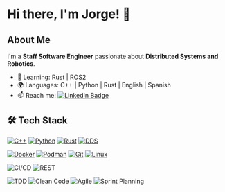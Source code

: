 # Hi there, I'm Jorge! 👋

## About Me
I'm a **Staff Software Engineer** passionate about **Distributed Systems and Robotics**.  
- 🌱 Learning: Rust | ROS2
- 🌍 Languages: C++ | Python | Rust | English | Spanish 
- 📫 Reach me: [![LinkedIn Badge](https://img.shields.io/badge/-LinkedIn-blue?style=flat&logo=linkedin&logoColor=white)](https://www.linkedin.com/in/jsrivaya)

<!-- - 🔭 Working on: [Project]  -->

## 🛠️ Tech Stack
<!-- ### Languages -->
[![C++](https://img.shields.io/badge/-C++-00599C?logo=c%2B%2B&logoColor=white)](https://isocpp.org)
[![Python](https://img.shields.io/badge/-Python-3776AB?logo=python&logoColor=white)](https://www.python.org)
[![Rust](https://img.shields.io/badge/-Rust-000000?logo=rust&logoColor=white)](https://www.rust-lang.org)
[![DDS](https://img.shields.io/badge/-DDS-314FAD?logo=protocol&logoColor=white)](https://www.omg.org/dds/)

<!-- ### Tools & Platforms -->
[![Docker](https://img.shields.io/badge/-Docker-2496ED?logo=docker&logoColor=white)](https://www.docker.com)
[![Podman](https://img.shields.io/badge/-Podman-892CA0?logo=podman&logoColor=white)](https://podman.io)
[![Git](https://img.shields.io/badge/-Git-F05032?logo=git&logoColor=white)](https://git-scm.com)
[![Linux](https://img.shields.io/badge/-Linux-FCC624?logo=linux&logoColor=black)](https://www.kernel.org)   

<!-- ### DevOps & APIs -->
![CI/CD](https://img.shields.io/badge/-CI/CD-000000?logo=gitlab&logoColor=white)
![REST](https://img.shields.io/badge/-REST-009688?logo=api&logoColor=white)

<!-- ### Methodologies -->
![TDD](https://img.shields.io/badge/TDD-Test__Driven__Development-0A7E8C)
![Clean Code](https://img.shields.io/badge/Clean__Code-Principles-42ba96)
![Agile](https://img.shields.io/badge/Agile-Scrum-F2A230)
![Sprint Planning](https://img.shields.io/badge/Sprint__Planning-Agile__Methodology-F2A230)

<!-- ## Top Languages here --
![Jorge's GitHub stats](https://github-readme-stats.vercel.app/api?username=JSRIVAYA&show_icons=true&theme=radical)
[![Top Langs](https://github-readme-stats.vercel.app/api/top-langs/?username=JSRIVAYA&layout=compact&show_icons=true&theme=radical)](https://github.com/JSRIVAYA/github-readme-stats)

<a href="https://github.com/jsrivaya/github-readme-stats">
  <img height=200 align="top" src="https://github-readme-stats.vercel.app/api?username=JSRIVAYA&show_icons=true&theme=dark" />
</a>
<a href="https://github.com/jsrivaya/convoychat">
  <img height=200 align="top" src="https://github-readme-stats.vercel.app/api/top-langs/?username=JSRIVAYA&layout=compact&show_icons=true&theme=dark&langs_count=8&card_width=320" />
</a>
-->
<!--
## Featured Projects
### [Project Name](link)
Brief description of what it does and tech used.

## Get in Touch
[LinkedIn](https://www.linkedin.com/in/jsrivaya) | [Portfolio](link)   
-->

<!--
**jsrivaya/jsrivaya** is a ✨ _special_ ✨ repository because its `README.md` (this file) appears on your GitHub profile.

Here are some ideas to get you started:

- 🔭 I’m currently working on ...
- 🌱 I’m currently learning ...
- 👯 I’m looking to collaborate on ...
- 🤔 I’m looking for help with ...
- 💬 Ask me about ...
- 📫 How to reach me: ...
- 😄 Pronouns: ...
- ⚡ Fun fact: ...
-->
